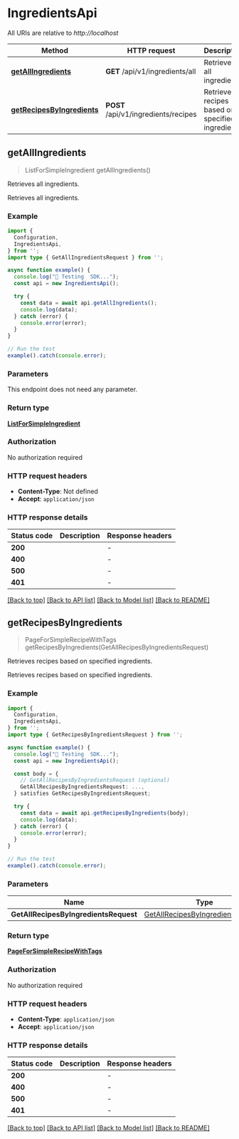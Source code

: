 # IngredientsApi

All URIs are relative to *http://localhost*

| Method | HTTP request | Description |
|------------- | ------------- | -------------|
| [**getAllIngredients**](IngredientsApi.md#getallingredients) | **GET** /api/v1/ingredients/all | Retrieves all ingredients. |
| [**getRecipesByIngredients**](IngredientsApi.md#getrecipesbyingredients) | **POST** /api/v1/ingredients/recipes | Retrieves recipes based on specified ingredients. |



## getAllIngredients

> ListForSimpleIngredient getAllIngredients()

Retrieves all ingredients.

Retrieves all ingredients.

### Example

```ts
import {
  Configuration,
  IngredientsApi,
} from '';
import type { GetAllIngredientsRequest } from '';

async function example() {
  console.log("🚀 Testing  SDK...");
  const api = new IngredientsApi();

  try {
    const data = await api.getAllIngredients();
    console.log(data);
  } catch (error) {
    console.error(error);
  }
}

// Run the test
example().catch(console.error);
```

### Parameters

This endpoint does not need any parameter.

### Return type

[**ListForSimpleIngredient**](ListForSimpleIngredient.md)

### Authorization

No authorization required

### HTTP request headers

- **Content-Type**: Not defined
- **Accept**: `application/json`


### HTTP response details
| Status code | Description | Response headers |
|-------------|-------------|------------------|
| **200** |  |  -  |
| **400** |  |  -  |
| **500** |  |  -  |
| **401** |  |  -  |

[[Back to top]](#) [[Back to API list]](../README.md#api-endpoints) [[Back to Model list]](../README.md#models) [[Back to README]](../README.md)


## getRecipesByIngredients

> PageForSimpleRecipeWithTags getRecipesByIngredients(GetAllRecipesByIngredientsRequest)

Retrieves recipes based on specified ingredients.

Retrieves recipes based on specified ingredients.

### Example

```ts
import {
  Configuration,
  IngredientsApi,
} from '';
import type { GetRecipesByIngredientsRequest } from '';

async function example() {
  console.log("🚀 Testing  SDK...");
  const api = new IngredientsApi();

  const body = {
    // GetAllRecipesByIngredientsRequest (optional)
    GetAllRecipesByIngredientsRequest: ...,
  } satisfies GetRecipesByIngredientsRequest;

  try {
    const data = await api.getRecipesByIngredients(body);
    console.log(data);
  } catch (error) {
    console.error(error);
  }
}

// Run the test
example().catch(console.error);
```

### Parameters


| Name | Type | Description  | Notes |
|------------- | ------------- | ------------- | -------------|
| **GetAllRecipesByIngredientsRequest** | [GetAllRecipesByIngredientsRequest](GetAllRecipesByIngredientsRequest.md) |  | [Optional] |

### Return type

[**PageForSimpleRecipeWithTags**](PageForSimpleRecipeWithTags.md)

### Authorization

No authorization required

### HTTP request headers

- **Content-Type**: `application/json`
- **Accept**: `application/json`


### HTTP response details
| Status code | Description | Response headers |
|-------------|-------------|------------------|
| **200** |  |  -  |
| **400** |  |  -  |
| **500** |  |  -  |
| **401** |  |  -  |

[[Back to top]](#) [[Back to API list]](../README.md#api-endpoints) [[Back to Model list]](../README.md#models) [[Back to README]](../README.md)

